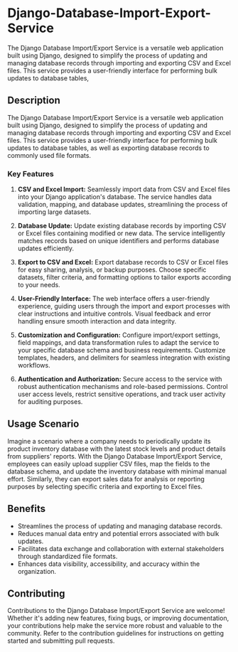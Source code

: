 # Django-Database-Import-Export-Service
The Django Database Import/Export Service is a versatile web application built using Django, designed to simplify the process of updating and managing database records through importing and exporting CSV and Excel files. This service provides a user-friendly interface for performing bulk updates to database tables,

## Description

The Django Database Import/Export Service is a versatile web application built using Django, designed to simplify the process of updating and managing database records through importing and exporting CSV and Excel files. This service provides a user-friendly interface for performing bulk updates to database tables, as well as exporting database records to commonly used file formats.

### Key Features

1. **CSV and Excel Import:** Seamlessly import data from CSV and Excel files into your Django application's database. The service handles data validation, mapping, and database updates, streamlining the process of importing large datasets.

2. **Database Update:** Update existing database records by importing CSV or Excel files containing modified or new data. The service intelligently matches records based on unique identifiers and performs database updates efficiently.

3. **Export to CSV and Excel:** Export database records to CSV or Excel files for easy sharing, analysis, or backup purposes. Choose specific datasets, filter criteria, and formatting options to tailor exports according to your needs.

4. **User-Friendly Interface:** The web interface offers a user-friendly experience, guiding users through the import and export processes with clear instructions and intuitive controls. Visual feedback and error handling ensure smooth interaction and data integrity.

5. **Customization and Configuration:** Configure import/export settings, field mappings, and data transformation rules to adapt the service to your specific database schema and business requirements. Customize templates, headers, and delimiters for seamless integration with existing workflows.

6. **Authentication and Authorization:** Secure access to the service with robust authentication mechanisms and role-based permissions. Control user access levels, restrict sensitive operations, and track user activity for auditing purposes.

## Usage Scenario

Imagine a scenario where a company needs to periodically update its product inventory database with the latest stock levels and product details from suppliers' reports. With the Django Database Import/Export Service, employees can easily upload supplier CSV files, map the fields to the database schema, and update the inventory database with minimal manual effort. Similarly, they can export sales data for analysis or reporting purposes by selecting specific criteria and exporting to Excel files.

## Benefits

- Streamlines the process of updating and managing database records.
- Reduces manual data entry and potential errors associated with bulk updates.
- Facilitates data exchange and collaboration with external stakeholders through standardized file formats.
- Enhances data visibility, accessibility, and accuracy within the organization.

## Contributing

Contributions to the Django Database Import/Export Service are welcome! Whether it's adding new features, fixing bugs, or improving documentation, your contributions help make the service more robust and valuable to the community. Refer to the contribution guidelines for instructions on getting started and submitting pull requests.


